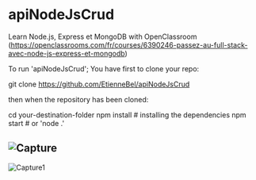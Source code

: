 # apiNodeJsCrud
Learn  Node.js, Express et MongoDB with OpenClassroom (https://openclassrooms.com/fr/courses/6390246-passez-au-full-stack-avec-node-js-express-et-mongodb)

To run 'apiNodeJsCrud'; You have first to clone your repo:

git clone https://github.com/EtienneBel/apiNodeJsCrud

then when the repository has been cloned:

cd your-destination-folder
npm install # installing the dependencies
npm start # or 'node .'


![Capture](https://user-images.githubusercontent.com/49534121/99155036-65daca80-26ac-11eb-919e-606e438f13bd.PNG)
-
![Capture1](https://user-images.githubusercontent.com/49534121/99155038-670bf780-26ac-11eb-9046-ef951fed4817.PNG)
